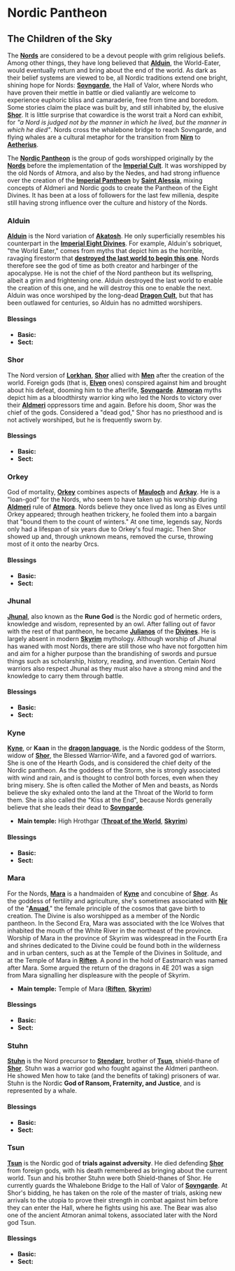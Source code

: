 # Nordic Pantheon

## The Children of the Sky
The **[Nords](https://en.uesp.net/wiki/Lore:Nord)** are considered to be a devout people with grim religious beliefs. Among other things, they have long believed that **[Alduin](https://en.uesp.net/wiki/Lore:Alduin)**, the World-Eater, would eventually return and bring about the end of the world. As dark as their belief systems are viewed to be, all Nordic traditions extend one bright, shining hope for Nords: **[Sovngarde](https://en.uesp.net/wiki/Lore:Sovngarde)**, the Hall of Valor, where Nords who have proven their mettle in battle or died valiantly are welcome to experience euphoric bliss and camaraderie, free from time and boredom. Some stories claim the place was built by, and still inhabited by, the elusive **[Shor](https://en.uesp.net/wiki/Lore:Shor)**. It is little surprise that cowardice is the worst trait a Nord can exhibit, for *"a Nord is judged not by the manner in which he lived, but the manner in which he died"*. Nords cross the whalebone bridge to reach Sovngarde, and flying whales are a cultural metaphor for the transition from **[Nirn](https://en.uesp.net/wiki/Lore:Nirn)** to **[Aetherius](https://en.uesp.net/wiki/Lore:Aetherius)**.

The **[Nordic Pantheon](https://en.uesp.net/wiki/Lore:Nord#The_Nordic_Pantheon)** is the group of gods worshipped originally by the **[Nords](https://uesp.net/wiki/Lore:Nord)** before the implementation of the **[Imperial Cult](/addons/religion/imperial)**. It was worshipped by the old Nords of Atmora, and also by the Nedes, and had strong influence over the creation of the  **[Imperial Pantheon](/addons/religion/imperial)** by **[Saint Alessia](https://en.uesp.net/wiki/Lore:Alessia)**, mixing concepts of Aldmeri and Nordic gods to create the Pantheon of the Eight Divines. It has been at a loss of followers for the last few millenia, despite still having strong influence over the culture and history of the Nords.

### Alduin
**[Alduin](https://en.uesp.net/wiki/Lore:Alduin)** is the Nord variation of **[Akatosh](https://en.uesp.net/wiki/Lore:Akatosh)**. He only superficially resembles his counterpart in the **[Imperial Eight Divines](https://en.uesp.net/wiki/Lore:Divines)**. For example, Alduin's sobriquet, "the World Eater," comes from myths that depict him as the horrible, ravaging firestorm that **[destroyed the last world to begin this one](https://www.imperial-library.info/content/fight-one-eating-birth-dagon)**. Nords therefore see the god of time as both creator and harbinger of the apocalypse. He is not the chief of the Nord pantheon but its wellspring, albeit a grim and frightening one.
Alduin destroyed the last world to enable the creation of this one, and he will destroy this one to enable the next. Alduin was once worshiped by the long-dead **[Dragon Cult](https://en.uesp.net/wiki/Lore:Dragon_Cult)**, but that has been outlawed for centuries, so Alduin has no admitted worshipers.

#### Blessings
* **Basic:**
* **Sect:**

### Shor
The Nord version of **[Lorkhan](https://en.uesp.net/wiki/Lore:Lorkhan)**, **[Shor](https://en.uesp.net/wiki/Lore:Shor)** allied with **[Men](https://en.uesp.net/wiki/Lore:Men)** after the creation of the world. Foreign gods (that is, **[Elven](https://en.uesp.net/wiki/Lore:Mer)** ones) conspired against him and brought about his defeat, dooming him to the afterlife, **[Sovngarde](https://en.uesp.net/wiki/Lore:Sovngarde)**. **[Atmoran](https://en.uesp.net/wiki/Lore:Atmora)** myths depict him as a bloodthirsty warrior king who led the Nords to victory over their **[Aldmeri](https://en.uesp.net/wiki/Lore:Aldmer)** oppressors time and again. Before his doom, Shor was the chief of the gods. Considered a "dead god," Shor has no priesthood and is not actively worshiped, but he is frequently sworn by.

#### Blessings
* **Basic:**
* **Sect:**

### Orkey
God of mortality, **[Orkey](https://en.uesp.net/wiki/Lore:Orkey)** combines aspects of **[Mauloch](https://en.uesp.net/wiki/Lore:Mauloch)** and **[Arkay](https://en.uesp.net/wiki/Lore:Arkay)**. He is a "loan-god" for the Nords, who seem to have taken up his worship during **[Aldmeri](https://en.uesp.net/wiki/Lore:Aldmer)** rule of **[Atmora](https://en.uesp.net/wiki/Lore:Atmora)**. Nords believe they once lived as long as Elves until Orkey appeared; through heathen trickery, he fooled them into a bargain that "bound them to the count of winters." At one time, legends say, Nords only had a lifespan of six years due to Orkey's foul magic. Then Shor showed up and, through unknown means, removed the curse, throwing most of it onto the nearby Orcs.

#### Blessings
* **Basic:**
* **Sect:**

### Jhunal
**[Jhunal](https://en.uesp.net/wiki/Lore:Jhunal)**, also known as the **Rune God** is the Nordic god of hermetic orders, knowledge and wisdom, represented by an owl. After falling out of favor with the rest of that pantheon, he became **[Julianos](https://en.uesp.net/wiki/Lore:Julianos)** of the **[Divines](https://en.uesp.net/wiki/Lore:Divines)**. He is largely absent in modern **[Skyrim](https://en.uesp.net/wiki/Lore:Skyrim)** mythology. Although worship of Jhunal has waned with most Nords, there are still those who have not forgotten him and aim for a higher purpose than the brandishing of swords and pursue things such as scholarship, history, reading, and invention. Certain Nord warriors also respect Jhunal as they must also have a strong mind and the knowledge to carry them through battle.

#### Blessings
* **Basic:**
* **Sect:**

### Kyne
**[Kyne](https://en.uesp.net/wiki/Lore:Kyne)**, or **Kaan** in the **[dragon language](https://www.imperial-library.info/content/lang-dragon)**, is the Nordic goddess of the Storm, widow of **[Shor](https://en.uesp.net/wiki/Lore:Shor)**, the Blessed Warrior-Wife, and a favored god of warriors. She is one of the Hearth Gods, and is considered the chief deity of the Nordic pantheon. As the goddess of the Storm, she is strongly associated with wind and rain, and is thought to control both forces, even when they bring misery. She is often called the Mother of Men and beasts, as Nords believe the sky exhaled onto the land at the Throat of the World to form them. She is also called the "Kiss at the End", because Nords generally believe that she leads their dead to **[Sovngarde](https://en.uesp.net/wiki/Lore:Sovngarde)**.
* **Main temple:** High Hrothgar (**[Throat of the World](https://en.uesp.net/wiki/Lore:Throat_of_the_World)**, **[Skyrim](htps://en.uesp.net/wiki/Lore:Skyrim)**)

#### Blessings
* **Basic:**
* **Sect:**

### Mara
For the Nords, **[Mara](https://en.uesp.net/wiki/Lore:Mara)** is a handmaiden of **[Kyne](https://en.uesp.net/wiki/Lore:Kyne)** and concubine of **[Shor](https://en.uesp.net/wiki/Lore:Shor)**. As the goddess of fertility and agriculture, she's sometimes associated with **[Nir](https://en.uesp.net/wiki/Lore:Nir)** of the "**[Anuad](https://en.uesp.net/wiki/Lore:Anu)**," the female principle of the cosmos that gave birth to creation. The Divine is also worshipped as a member of the Nordic pantheon. In the Second Era, Mara was associated with the Ice Wolves that inhabited the mouth of the White River in the northeast of the province. Worship of Mara in the province of Skyrim was widespread in the Fourth Era and shrines dedicated to the Divine could be found both in the wilderness and in urban centers, such as at the Temple of the Divines in Solitude, and at the Temple of Mara in **[Riften](https://en.uesp.net/wiki/Lore:Riften)**. A pond in the hold of Eastmarch was named after Mara. Some argued the return of the dragons in 4E 201 was a sign from Mara signalling her displeasure with the people of Skyrim.
* **Main temple:** Temple of Mara (**[Riften](https://en.uesp.net/wiki/Lore:Riften)**, **[Skyrim](htps://en.uesp.net/wiki/Lore:Skyrim)**)

#### Blessings
* **Basic:**
* **Sect:**

### Stuhn
**[Stuhn](https://en.uesp.net/wiki/Lore:Stuhn)** is the Nord precursor to **[Stendarr](https://en.uesp.net/wiki/Lore:Stendarr)**, brother of **[Tsun](https://en.uesp.net/wiki/Lore:Tsun)**, shield-thane of **[Shor](https://en.uesp.net/wiki/Lore:Shor)**. Stuhn was a warrior god who fought against the Aldmeri pantheon. He showed Men how to take (and the benefits of taking) prisoners of war. Stuhn is the Nordic **God of Ransom, Fraternity, and Justice**, and is represented by a whale. 

#### Blessings
* **Basic:**
* **Sect:**

### Tsun
**[Tsun](https://en.uesp.net/wiki/Lore:Tsun)** is the Nordic god of **trials against adversity**. He died defending **[Shor](https://en.uesp.net/wiki/Lore:Shor)** from foreign gods, with his death remembered as bringing about the current world. Tsun and his brother Stuhn were both Shield-thanes of Shor. He currently guards the Whalebone Bridge to the Hall of Valor of **[Sovngarde](https://en.uesp.net/wiki/Lore:Sovngarde)**. At Shor's bidding, he has taken on the role of the master of trials, asking new arrivals to the utopia to prove their strength in combat against him before they can enter the Hall, where he fights using his axe. The Bear was also one of the ancient Atmoran animal tokens, associated later with the Nord god Tsun.

#### Blessings
* **Basic:**
* **Sect:**
